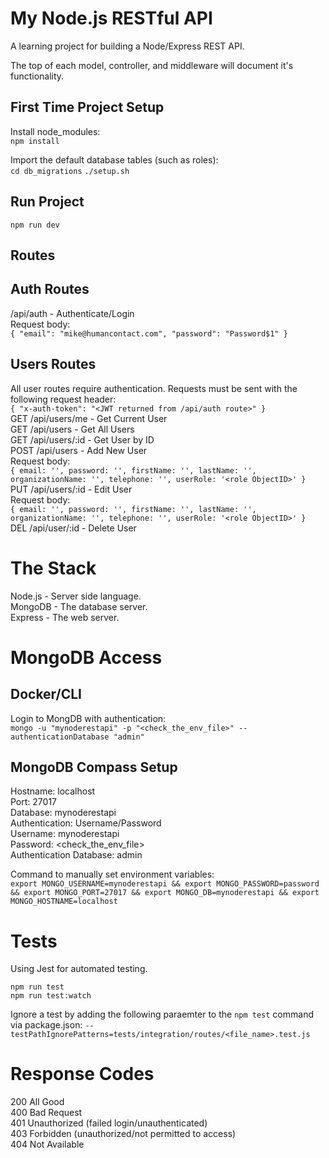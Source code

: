 # My Node.js RESTful API

A learning project for building a Node/Express REST API.

The top of each model, controller, and middleware will document it's functionality.

## First Time Project Setup

Install node_modules:  
`npm install`  

Import the default database tables (such as roles):  
`cd db_migrations`
`./setup.sh`

## Run Project
`npm run dev`

## Routes

## Auth Routes

/api/auth - Authenticate/Login  
Request body:  
`{
    "email": "mike@humancontact.com",
    "password": "Password$1"
}`

## Users Routes

All user routes require authentication. Requests must be sent with the following
request header:  
`{
    "x-auth-token": "<JWT returned from /api/auth route>"
}`  
GET /api/users/me - Get Current User  
GET /api/users - Get All Users  
GET /api/users/:id - Get User by ID  
POST /api/users - Add New User  
Request body:  
`{
    email: '',
    password: '',
    firstName: '',
    lastName: '',
    organizationName: '',
    telephone: '',
    userRole: '<role ObjectID>'
}`  
PUT /api/users/:id - Edit User  
Request body:  
`{
    email: '',
    password: '',
    firstName: '',
    lastName: '',
    organizationName: '',
    telephone: '',
    userRole: '<role ObjectID>'
}`  
DEL /api/user/:id - Delete User



# The Stack

Node.js - Server side language.  
MongoDB - The database server.  
Express - The web server.  


# MongoDB Access

## Docker/CLI

Login to MongDB with authentication:  
`mongo -u "mynoderestapi" -p "<check_the_env_file>" --authenticationDatabase "admin"`

## MongoDB Compass Setup

Hostname: localhost  
Port: 27017  
Database: mynoderestapi  
Authentication: Username/Password  
Username: mynoderestapi  
Password: <check_the_env_file>  
Authentication Database: admin  

Command to manually set environment variables:  
`export MONGO_USERNAME=mynoderestapi &&
export MONGO_PASSWORD=password &&
export MONGO_PORT=27017 &&
export MONGO_DB=mynoderestapi &&
export MONGO_HOSTNAME=localhost`


# Tests
Using Jest for automated testing.

`npm run test`  
`npm run test:watch`

Ignore a test by adding the following paraemter to the `npm test` command via package.json:
`--testPathIgnorePatterns=tests/integration/routes/<file_name>.test.js`  


# Response Codes
200 All Good  
400 Bad Request  
401 Unauthorized (failed login/unauthenticated)  
403 Forbidden (unauthorized/not permitted to access)  
404 Not Available  

